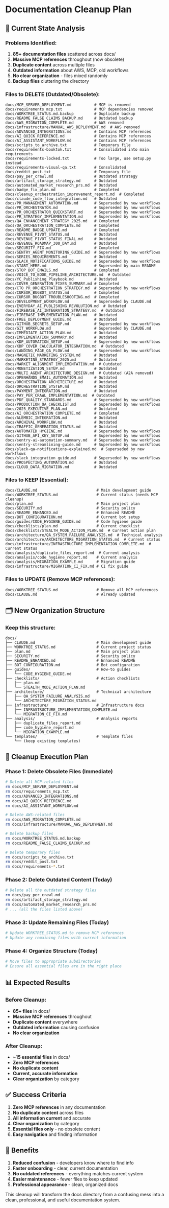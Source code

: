 # Documentation Cleanup Plan

## 🚨 Current State Analysis

### Problems Identified:
1. **85+ documentation files** scattered across docs/
2. **Massive MCP references** throughout (now obsolete)
3. **Duplicate content** across multiple files
4. **Outdated information** about AWS, MCP, old workflows
5. **No clear organization** - files mixed randomly
6. **Backup files** cluttering the directory

### Files to DELETE (Outdated/Obsolete):
```
docs/MCP_SERVER_DEPLOYMENT.md          # MCP is removed
docs/requirements_mcp.txt              # MCP dependencies removed
docs/WORKTREE_STATUS.md.backup         # Duplicate backup
docs/README_FALSE_CLAIMS_BACKUP.md     # Outdated backup
docs/AWS_MIGRATION_COMPLETE.md         # AWS removed
docs/infrastructure/MANUAL_AWS_DEPLOYMENT.md  # AWS removed
docs/ADVANCED_INTEGRATIONS.md          # Contains MCP references
docs/AI_QUICK_REFERENCE.md             # Contains MCP references
docs/AI_ASSISTANT_WORKFLOW.md          # Contains MCP references
docs/scripts_to_archive.txt            # Temporary file
docs/requirements-booktok.txt          # Consolidated into main requirements
docs/requirements-locked.txt           # Too large, use setup.py instead
docs/requirements-visual-qa.txt        # Consolidated
docs/reddit_post.txt                   # Temporary file
docs/pay_per_crawl.md                  # Outdated strategy
docs/artifact_storage_strategy.md      # Outdated
docs/automated_market_research_prs.md  # Outdated
docs/badge_fix_plan.md                 # Completed
docs/cleanup_orchestration_improvement_report.md  # Completed
docs/claude_code_flow_integration.md   # Outdated
docs/PR_MANAGEMENT_AUTOMATION.md       # Superseded by new workflows
docs/PR_ORCHESTRATOR.md                # Superseded by new workflows
docs/PR_ORCHESTRATOR_QUICKSTART.md     # Superseded by new workflows
docs/PR_STRATEGY_IMPLEMENTATION.md     # Superseded by new workflows
docs/QA_ENHANCEMENT_STRATEGY_2025.md   # Completed
docs/QA_ORCHESTRATION_COMPLETE.md      # Completed
docs/README_BADGE_UPDATE.md            # Completed
docs/REVENUE_PIVOT_STATUS.md           # Outdated
docs/REVENUE_PIVOT_STATUS_FINAL.md     # Outdated
docs/REVENUE_ROADMAP_300_DAY.md        # Outdated
docs/SECURITY_FIX.md                   # Completed
docs/SENTRY_AGENT_MONITORING_GUIDE.md  # Superseded by new workflows
docs/SERIES_REQUIREMENTS.md            # Outdated
docs/SLACK_NOTIFICATIONS_GUIDE.md      # Superseded by new workflows
docs/START_HERE.md                     # Superseded by main README
docs/STOP_BOT_EMAILS.md                # Completed
docs/VOICE_TO_BOOK_PIPELINE_ARCHITECTURE.md  # Outdated
docs/YC_Publishing_Playbook.md         # Outdated
docs/COVER_GENERATION_FIXES_SUMMARY.md # Completed
docs/CTO_PR_ORCHESTRATION_STRATEGY.md  # Superseded by new workflows
docs/CURSOR_BUGBOT_STATUS.md           # Completed
docs/CURSOR_BUGBOT_TROUBLESHOOTING.md  # Completed
docs/DEVELOPMENT_WORKFLOW.md           # Superseded by CLAUDE.md
docs/EVERYDAY_AI_PUBLISHING_REVOLUTION.md  # Outdated
docs/FIREBASE_AI_INTEGRATION_STRATEGY.md  # Outdated
docs/FIREBASE_IMPLEMENTATION_PLAN.md   # Outdated
docs/FREE_DEPLOYMENT_GUIDE.md          # Outdated
docs/GITHUB_SECRETS_SETUP.md           # Superseded by new workflows
docs/GIT_WORKFLOW.md                   # Superseded by CLAUDE.md
docs/IMMEDIATE_ACTION_PLAN.md          # Outdated
docs/IMPLEMENTATION_SUMMARY.md         # Outdated
docs/KDP_AUTOMATION_SETUP.md           # Superseded by new workflows
docs/KDP_COVER_CALCULATOR_INTEGRATION.md  # Outdated
docs/LANDING_PAGE_QA_FLOW.md           # Superseded by new workflows
docs/MAGNETIC_MARKETING_SYSTEM.md      # Outdated
docs/MARKETING_STRATEGY_2025.md        # Outdated
docs/MARKET_ALIGNMENT_IMPLEMENTATION.md  # Outdated
docs/MONETIZATION_SETUP.md             # Outdated
docs/MULTI_AGENT_ARCHITECTURE_DESIGN.md  # Outdated (A2A removed)
docs/OPENHANDS_EMAIL_AUTOMATION.md     # Outdated
docs/ORCHESTRATION_ARCHITECTURE.md     # Outdated
docs/ORCHESTRATION_SYSTEM.md           # Outdated
docs/PAYMENT_INTEGRATION.md            # Outdated
docs/PAY_PER_CRAWL_IMPLEMENTATION.md  # Outdated
docs/PDF_QUALITY_STANDARDS.md          # Superseded by new workflows
docs/PRODUCTION_QA_CHECKLIST.md        # Superseded by new workflows
docs/2025_EXECUTIVE_PLAN.md            # Outdated
docs/AI_ORCHESTRATION_COMPLETE.md      # Completed
docs/ALEMBIC_INTEGRATION.md            # Outdated
docs/ARCHIVAL_WORKFLOW.md              # Outdated
docs/TRAFFIC_GENERATION_STATUS.md      # Outdated
docs/AUTOMATED_HYGIENE.md              # Superseded by new workflows
docs/GITHUB_API_KEY_SETUP.md           # Superseded by new workflows
docs/sentry-ai-automation-summary.md   # Superseded by new workflows
docs/sentry-streamlining-guide.md      # Superseded by new workflows
docs/slack-qa-notifications-explained.md  # Superseded by new workflows
docs/slack_integration_guide.md        # Superseded by new workflows
docs/PROSPECTING_AUTOMATION.md         # Outdated
docs/CLOUD_DATA_MIGRATION.md           # Outdated
```

### Files to KEEP (Essential):
```
docs/CLAUDE.md                          # Main development guide
docs/WORKTREE_STATUS.md                 # Current status (needs MCP cleanup)
docs/plan.md                            # Main project plan
docs/SECURITY.md                        # Security policy
docs/README_ENHANCED.md                 # Enhanced README
docs/BOT_CONFIGURATION.md               # Current bot setup
docs/guides/CODE_HYGIENE_GUIDE.md       # Code hygiene guide
docs/checklists/plan.md                 # Current checklist
docs/checklists/STEALTH_MODE_ACTION_PLAN.md  # Current action plan
docs/architecture/QA_SYSTEM_FAILURE_ANALYSIS.md  # Technical analysis
docs/architecture/ARCHITECTURE_MIGRATION_STATUS.md  # Current status
docs/infrastructure/INFRASTRUCTURE_IMPLEMENTATION_COMPLETE.md  # Current status
docs/analysis/duplicate_files_report.md  # Current analysis
docs/analysis/code_hygiene_report.md    # Current analysis
docs/analysis/MIGRATION_EXAMPLE.md      # Migration guide
docs/infrastructure/MIGRATION_CI_FIX.md # CI fix guide
```

### Files to UPDATE (Remove MCP references):
```
docs/WORKTREE_STATUS.md                 # Remove all MCP references
docs/CLAUDE.md                          # Already updated
```

## 🗂️ New Organization Structure

### Keep this structure:
```
docs/
├── CLAUDE.md                           # Main development guide
├── WORKTREE_STATUS.md                  # Current project status
├── plan.md                             # Main project plan
├── SECURITY.md                         # Security policy
├── README_ENHANCED.md                  # Enhanced README
├── BOT_CONFIGURATION.md                # Bot configuration
├── guides/                             # How-to guides
│   └── CODE_HYGIENE_GUIDE.md
├── checklists/                         # Action checklists
│   ├── plan.md
│   └── STEALTH_MODE_ACTION_PLAN.md
├── architecture/                       # Technical architecture
│   ├── QA_SYSTEM_FAILURE_ANALYSIS.md
│   └── ARCHITECTURE_MIGRATION_STATUS.md
├── infrastructure/                     # Infrastructure docs
│   ├── INFRASTRUCTURE_IMPLEMENTATION_COMPLETE.md
│   └── MIGRATION_CI_FIX.md
├── analysis/                           # Analysis reports
│   ├── duplicate_files_report.md
│   ├── code_hygiene_report.md
│   └── MIGRATION_EXAMPLE.md
└── templates/                          # Template files
    └── (keep existing templates)
```

## 🚀 Cleanup Execution Plan

### Phase 1: Delete Obsolete Files (Immediate)
```bash
# Delete all MCP-related files
rm docs/MCP_SERVER_DEPLOYMENT.md
rm docs/requirements_mcp.txt
rm docs/ADVANCED_INTEGRATIONS.md
rm docs/AI_QUICK_REFERENCE.md
rm docs/AI_ASSISTANT_WORKFLOW.md

# Delete AWS-related files
rm docs/AWS_MIGRATION_COMPLETE.md
rm docs/infrastructure/MANUAL_AWS_DEPLOYMENT.md

# Delete backup files
rm docs/WORKTREE_STATUS.md.backup
rm docs/README_FALSE_CLAIMS_BACKUP.md

# Delete temporary files
rm docs/scripts_to_archive.txt
rm docs/reddit_post.txt
rm docs/requirements-*.txt
```

### Phase 2: Delete Outdated Content (Today)
```bash
# Delete all the outdated strategy files
rm docs/pay_per_crawl.md
rm docs/artifact_storage_strategy.md
rm docs/automated_market_research_prs.md
# ... (all the files listed above)
```

### Phase 3: Update Remaining Files (Today)
```bash
# Update WORKTREE_STATUS.md to remove MCP references
# Update any remaining files with current information
```

### Phase 4: Organize Structure (Today)
```bash
# Move files to appropriate subdirectories
# Ensure all essential files are in the right place
```

## 📊 Expected Results

### Before Cleanup:
- **85+ files** in docs/
- **Massive MCP references** throughout
- **Duplicate content** everywhere
- **Outdated information** causing confusion
- **No clear organization**

### After Cleanup:
- **~15 essential files** in docs/
- **Zero MCP references**
- **No duplicate content**
- **Current, accurate information**
- **Clear organization** by category

## ✅ Success Criteria

1. **Zero MCP references** in any documentation
2. **No duplicate content** across files
3. **All information current** and accurate
4. **Clear organization** by category
5. **Essential files only** - no obsolete content
6. **Easy navigation** and finding information

## 🎯 Benefits

1. **Reduced confusion** - developers know where to find info
2. **Faster onboarding** - clear, current documentation
3. **No outdated references** - everything matches current system
4. **Easier maintenance** - fewer files to keep updated
5. **Professional appearance** - clean, organized docs

This cleanup will transform the docs directory from a confusing mess into a clean, professional, and useful documentation system. 